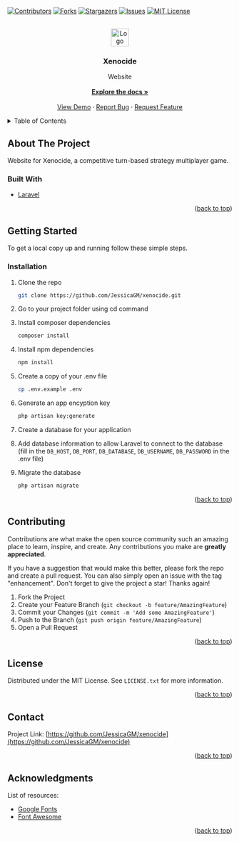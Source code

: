 <div id="top"></div>
<!--
*** From: https://github.com/othneildrew/Best-README-Template
*** Thanks for checking out the Best-README-Template. If you have a suggestion
*** that would make this better, please fork the repo and create a pull request
*** or simply open an issue with the tag "enhancement".
*** Don't forget to give the project a star!
*** Thanks again! Now go create something AMAZING! :D
-->



<!-- PROJECT SHIELDS -->
<!--
*** I'm using markdown "reference style" links for readability.
*** Reference links are enclosed in brackets [ ] instead of parentheses ( ).
*** See the bottom of this document for the declaration of the reference variables
*** for contributors-url, forks-url, etc. This is an optional, concise syntax you may use.
*** https://www.markdownguide.org/basic-syntax/#reference-style-links
-->
[![Contributors][contributors-shield]][contributors-url]
[![Forks][forks-shield]][forks-url]
[![Stargazers][stars-shield]][stars-url]
[![Issues][issues-shield]][issues-url]
[![MIT License][license-shield]][license-url]



<!-- PROJECT LOGO -->
<br />
<div align="center">
  <a href="https://github.com/JessicaGM/xenocide">
    <img src="https://github.com/JessicaGM/xenocide/blob/master/public/images/favicon.ico" alt="Logo" width="40" height="40">
  </a>

  <h3 align="center">Xenocide</h3>

  <p align="center">
    Website 
    <br />
    <br />
    <a href="https://github.com/JessicaGM/xenocide/"><strong>Explore the docs »</strong></a>
    <br />
    <br />
    <a href="https://github.com/JessicaGM/xenocide">View Demo</a>
    ·
    <a href="https://github.com/JessicaGM/xenocide/issues">Report Bug</a>
    ·
    <a href="https://github.com/JessicaGM/xenocide/issues">Request Feature</a>
  </p>
</div>



<!-- TABLE OF CONTENTS -->
<details>
  <summary>Table of Contents</summary>
  <ol>
    <li>
      <a href="#about-the-project">About The Project</a>
      <ul>
        <li><a href="#built-with">Built With</a></li>
      </ul>
    </li>
    <li>
      <a href="#getting-started">Getting Started</a>
      <ul>
        <li><a href="#installation">Installation</a></li>
      </ul>
    </li>
    <li><a href="#contributing">Contributing</a></li>
    <li><a href="#license">License</a></li>
    <li><a href="#contact">Contact</a></li>
    <li><a href="#acknowledgments">Acknowledgments</a></li>
  </ol>
</details>



<!-- ABOUT THE PROJECT -->
## About The Project
Website for Xenocide, a competitive turn-based strategy multiplayer game.
<!-- [![Product Name Screen Shot][product-screenshot]](https://xenocide.me/) -->

<!-- <p align="right">(<a href="#top">back to top</a>)</p> -->



### Built With

* [Laravel](https://laravel.com)

<p align="right">(<a href="#top">back to top</a>)</p>



<!-- GETTING STARTED -->
## Getting Started

To get a local copy up and running follow these simple steps.

### Installation

<!-- _Below is an example of how you can instruct your audience on installing and setting up your app. This template doesn't rely on any external dependencies or services._ -->

1. Clone the repo
   ```sh
   git clone https://github.com/JessicaGM/xenocide.git
   ```
2. Go to your project folder using cd command

3. Install composer dependencies
   ```sh
   composer install
   ```
4. Install npm dependencies
   ```sh
   npm install
   ```
5. Create a copy of your .env file
   ```sh
   cp .env.example .env
   ```
6. Generate an app encyption key
   ```sh
   php artisan key:generate
   ```
7. Create a database for your application
8. Add database information to allow Laravel to connect to the database (fill in the ```DB_HOST```, ```DB_PORT```, ```DB_DATABASE```, ```DB_USERNAME```, ```DB_PASSWORD``` in the .env file)
9. Migrate the database 
   ```sh
   php artisan migrate
   ```

<p align="right">(<a href="#top">back to top</a>)</p>



<!-- CONTRIBUTING -->
## Contributing

Contributions are what make the open source community such an amazing place to learn, inspire, and create. Any contributions you make are **greatly appreciated**.

If you have a suggestion that would make this better, please fork the repo and create a pull request. You can also simply open an issue with the tag "enhancement".
Don't forget to give the project a star! Thanks again!

1. Fork the Project
2. Create your Feature Branch (`git checkout -b feature/AmazingFeature`)
3. Commit your Changes (`git commit -m 'Add some AmazingFeature'`)
4. Push to the Branch (`git push origin feature/AmazingFeature`)
5. Open a Pull Request

<p align="right">(<a href="#top">back to top</a>)</p>



<!-- LICENSE -->
## License

Distributed under the MIT License. See `LICENSE.txt` for more information.

<p align="right">(<a href="#top">back to top</a>)</p>



<!-- CONTACT -->
## Contact

<!--Your Name - [@your_twitter](https://twitter.com/your_username) - email@example.com -->

Project Link: [https://github.com/JessicaGM/xenocide](https://github.com/JessicaGM/xenocide)

<p align="right">(<a href="#top">back to top</a>)</p>



<!-- ACKNOWLEDGMENTS -->
## Acknowledgments

List of resources:
* [Google Fonts](https://fonts.google.com/)
* [Font Awesome](https://fontawesome.com/)

<p align="right">(<a href="#top">back to top</a>)</p>



<!-- MARKDOWN LINKS & IMAGES -->
<!-- https://www.markdownguide.org/basic-syntax/#reference-style-links -->
[contributors-shield]: https://img.shields.io/github/contributors/JessicaGM/xenocide.svg?style=for-the-badge
[contributors-url]: https://github.com/JessicaGM/xenocide/graphs/contributors
[forks-shield]: https://img.shields.io/github/forks/JessicaGM/xenocide.svg?style=for-the-badge
[forks-url]: https://github.com/JessicaGM/xenocide/network/members
[stars-shield]: https://img.shields.io/github/stars/JessicaGM/xenocide.svg?style=for-the-badge
[stars-url]: https://github.com/JessicaGM/xenocide/stargazers
[issues-shield]: https://img.shields.io/github/issues/JessicaGM/xenocide.svg?style=for-the-badge
[issues-url]: https://github.com/JessicaGM/xenocide/issues
[license-shield]: https://img.shields.io/github/license/JessicaGM/xenocide.svg?style=for-the-badge
[license-url]: https://github.com/JessicaGM/xenocide/blob/master/LICENSE
<!-- [product-screenshot]: images/screenshot.png -->
